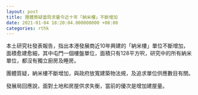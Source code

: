 ```yaml
---
layout: post
title: 團體質疑當局求量令近十年「納米樓」不斷增加
date: 2021-01-04 18:20:04.000000000 +08:00
categories: rthk
---
```


本土研究社發表報告，指出本港發展商近10年興建的「納米樓」單位不斷增加，面積愈建愈細，其中屯門一個樓盤單位，面積只有128平方呎，研究中的所有納米單位，都沒有獨立廚房及睡房。

團體質疑，納米樓不斷增加，與政府放寬建築物法規，及追求單位供應數目有關。

發展局回應說，面對土地和房屋供求失衡，當前的優次是增加建屋量。
